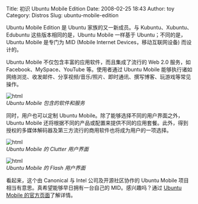 Title: 初识 Ubuntu Mobile Edition
Date: 2008-02-25 18:43
Author: toy
Category: Distros
Slug: ubuntu-mobile-edition

Ubuntu Mobile Edition 是 Ubuntu 家族的又一新成员。与
Kubuntu、Xubuntu、Edubuntu 这些版本相同的是，Ubuntu Mobile 一样基于
Ubuntu；不同的是，Ubuntu Mobile 是专门为 MID (Mobile Internet
Devices，移动互联网设备) 而设计的。

Ubuntu Mobile 不仅包含丰富的应用软件，而且集成了流行的 Web 2.0 服务，如
Facebook、MySpace、YouTube 等。使用者通过 Ubuntu Mobile
能够执行诸如网络浏览、收发邮件、分享视频/音乐/照片、即时通讯、撰写博客、玩游戏等常见操作。

![html](http://i.linuxtoy.org/i/2008/02/html-small.jpg)  
*Ubuntu Mobile 包含的软件和服务*

同时，用户也可以定制 Ubuntu
Mobile。除了能够选择不同的用户界面之外，Ubuntu Mobile
还将根据不同的产品或配置来提供不同的应用套餐。此外，得到授权的多媒体解码器及第三方流行的商用软件也将成为用户的一项选择。

![html](http://i.linuxtoy.org/i/2008/02/clutter-small.jpg)  
*Ubuntu Mobile 的 Clutter 用户界面*

![html](http://i.linuxtoy.org/i/2008/02/flash-small.jpg)  
*Ubuntu Mobile 的 Flash 用户界面*

看起来，这个由 Canonical 与 Intel 公司及开源社区协作的 Ubuntu Mobile
项目相当有意思。真希望能够早日拥有一台自己的 MID。感兴趣吗？通过 [Ubuntu
Mobile 的官方页面](http://www.ubuntu.com/products/mobile)了解详情。
